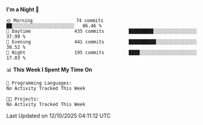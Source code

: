 <!--START_SECTION:waka-->
**I'm a Night 🦉** 

```text
🌞 Morning                74 commits          ██░░░░░░░░░░░░░░░░░░░░░░░   06.46 % 
🌆 Daytime                435 commits         █████████░░░░░░░░░░░░░░░░   37.99 % 
🌃 Evening                441 commits         ██████████░░░░░░░░░░░░░░░   38.52 % 
🌙 Night                  195 commits         ████░░░░░░░░░░░░░░░░░░░░░   17.03 % 
```


📊 **This Week I Spent My Time On** 

```text
💬 Programming Languages: 
No Activity Tracked This Week

🐱‍💻 Projects: 
No Activity Tracked This Week
```


 Last Updated on 12/10/2025 04:11:12 UTC
<!--END_SECTION:waka-->
